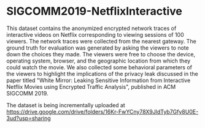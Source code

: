 # SIGCOMM2019-NetflixInteractive
This dataset contains the anonymized encrypted network traces of interactive videos on Netflix corresponding to viewing sessions of 100 viewers. The network traces were collected from the nearest gateway. The ground truth for evaluation was generated by asking the viewers to note down the choices they made. The viewers were free to choose the device, operating system, browser, and the geographic location from which they could watch the movie. We also collected some behavioral parameters of the viewers to highlight the implications of the privacy leak discussed in the paper titled "White Mirror: Leaking Sensitive Information from Interactive Netflix Movies using Encrypted Traffic Analysis", published in ACM SIGCOMM 2019.

The dataset is being incrementally uploaded at https://drive.google.com/drive/folders/16Kr-FwYCny78X9JldTyb7Gfy8U0E-3ud?usp=sharing
